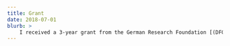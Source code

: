 ```yaml
---
title: Grant
date: 2018-07-01
blurb: >
	I received a 3-year grant from the German Research Foundation [(DFG)](http://www.dfg.de/en/) in support of my research on how Spanish and English native speakers process gender and number agreement in German. I am using this research as a test case to address two important questions: *are some languages more difficult to understand and potentially learn than others? And can this difficulty lie in how a speaker's native language shapes their processing mechanisms?* I am conducting this work at Shravan Vasishth's lab at the University of Potsdam
---
```

